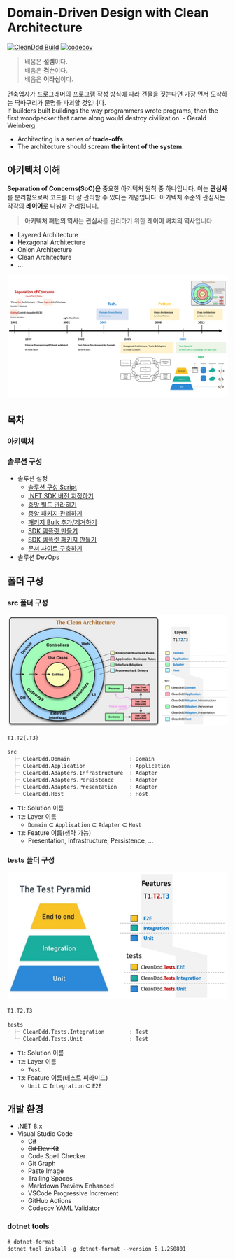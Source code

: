 # Domain-Driven Design with Clean Architecture
[![CleanDdd Build](https://github.com/hhko/CleanDdd/actions/workflows/build.yml/badge.svg)](https://github.com/hhko/CleanDdd/actions/workflows/build.yml)
[![codecov](https://codecov.io/gh/hhko/CleanDdd/graph/badge.svg?token=VK8HUZTA7K)](https://codecov.io/gh/hhko/CleanDdd)

> 배움은 **설렘**이다.  
> 배움은 **겸손**이다.  
> 배움은 **이타심**이다.

건축업자가 프로그래머의 프로그램 작성 방식에 따라 건물을 짓는다면 가장 먼저 도착하는 딱따구리가 문명을 파괴할 것입니다.  
If builders built buildings the way programmers wrote programs, then the first woodpecker that came along would destroy civilization. - Gerald Weinberg
- Architecting is a series of **trade-offs**.
- The architecture should scream **the intent of the system**.

## 아키텍처 이해
**Separation of Concerns(SoC)은** 중요한 아키텍처 원칙 중 하나입니다. 이는 **관심사**를 분리함으로써 코드를 더 잘 관리할 수 있다는 개념입니다. 아키텍처 수준의 관심사는 각각의 **레이어**로 나눠져 관리됩니다.
> **아키텍처 패턴의 역사**는 **관심사**를 관리하기 위한 **레이어 배치의 역사**입니다.


- Layered Architecture
- Hexagonal Architecture
- Onion Architecture
- Clean Architecture
- ...

![ArchitecturePatternHistory](./docs/docs/01-architecture/img/ArchitecturePatternHistor.png)

## 목차
### 아키텍처
### 솔루션 구성
- 솔루션 설정
  - [솔루션 구성 Script](./docs/docs/02-solution-organization/01-solution-configuration/01-script/README.md)
  - [.NET SDK 버전 지정하기](./docs/docs/02-solution-organization/01-solution-configuration/02-sdkversion/README.md)
  - [중앙 빌드 관라히기](./docs/docs/02-solution-organization/01-solution-configuration/03-buildprops/README.md)
  - [중앙 패키지 관리하기](./docs/docs/02-solution-organization/01-solution-configuration/04-packagesprops/README.md)
  - [패키지 Bulk 추가/제거하기](./docs/docs/02-solution-organization/01-solution-configuration/05-packagesbulk/README.md)
  - [SDK 템플릿 만들기](./docs/docs/02-solution-organization/01-solution-configuration/06-sdktemplate/README.md)
  - [SDK 템플릿 패키지 만들기](./docs/docs/02-solution-organization/01-solution-configuration/07-sdktemplate-package/README.md)
  - [문서 사이트 구축하기](./docs/docs/02-solution-organization/01-solution-configuration/08-docusaurus/README.md)
- 솔루션 DevOps

## 폴더 구성
### src 폴더 구성
![](./docs/docs/01-architecture/img/2024-03-10-15-06-17.png)

```
T1.T2{.T3}

src
  ├─ CleanDdd.Domain                   : Domain
  ├─ CleanDdd.Application              : Application
  ├─ CleanDdd.Adapters.Infrastructure  : Adapter
  ├─ CleanDdd.Adapters.Persistence     : Adapter
  ├─ CleanDdd.Adapters.Presentation    : Adapter
  └─ CleanDdd.Host                     : Host
```
- `T1`: Solution 이름
- `T2`: Layer 이름
  - `Domain` ⊂ `Application` ⊂ `Adapter` ⊂ `Host`
- `T3`: Feature 이름(생략 가능)
  - Presentation, Infrastructure, Persistence, ...

### tests 폴더 구성
![](./docs/docs/01-architecture/img/2024-03-10-15-25-32.png)

```
T1.T2.T3

tests
  ├─ CleanDdd.Tests.Integration        : Test
  └─ CleanDdd.Tests.Unit               : Test
```
- `T1`: Solution 이름
- `T2`: Layer 이름
  - `Test`
- `T3`: Feature 이름(테스트 피라미드)
  - `Unit` ⊂ `Integration` ⊂ `E2E`

## 개발 환경
- .NET 8.x
- Visual Studio Code
  - C#
  - ~~C# Dev Kit~~
  - Code Spell Checker
  - Git Graph
  - Paste Image
  - Trailing Spaces
  - Markdown Preview Enhanced
  - VSCode Progressive Increment
  - GitHub Actions
  - Codecov YAML Validator

### dotnet tools
```shell
# dotnet-format
dotnet tool install -g dotnet-format --version 5.1.250801
```
